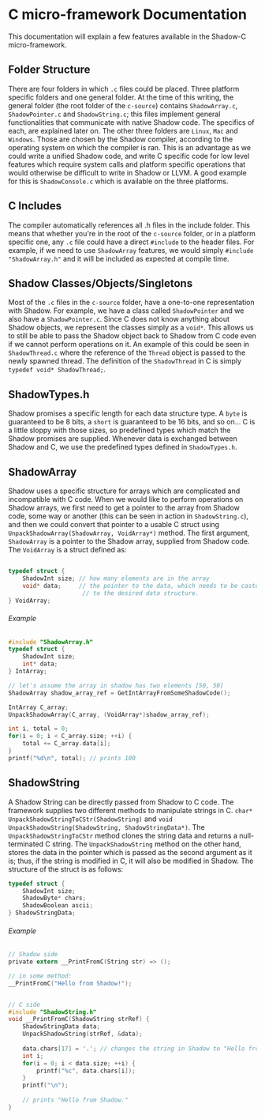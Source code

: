 # C micro-framework Documentation

This documentation will explain a few features available in the Shadow-C micro-framework.

## Folder Structure
There are four folders in which `.c` files could be placed. Three platform specific folders and one general folder.
At the time of this writing, the general folder (the root folder of the `c-source`) contains `ShadowArray.c`, `ShadowPointer.c` and `ShadowString.c`; this files implement general functionalities that communicate with native Shadow code. The specifics of each, are explained later on.
The other three folders are `Linux`, `Mac` and `Windows`. Those are chosen by the Shadow compiler, according to the operating system on which the compiler is ran. This is an advantage as we could write a unified Shadow code, and write C specific code for low level features which require system calls and platform specific operations that would otherwise be difficult to write in Shadow or LLVM. A good example for this is `ShadowConsole.c` which is available on the three platforms.

## C Includes
The compiler automatically references all .h files in the include folder. This means that whether you're in the root of the `c-source` folder, or in a platform specific one, any `.c` file could have a direct `#include` to the header files. For example, if we need to use `ShadowArray` features, we would simply `#include "ShadowArray.h"` and it will be included as expected at compile time.

## Shadow Classes/Objects/Singletons
Most of the `.c` files in the `c-source` folder, have a one-to-one representation with Shadow. For example, we have a class called `ShadowPointer` and we also have a `ShadowPointer.c`. Since C does not know anything about Shadow objects, we represent the classes simply as a `void*`. This allows us to still be able to pass the Shadow object back to Shadow from C code even if we cannot perform operations on it. An example of this could be seen in `ShadowThread.c` where the reference of the `Thread` object is passed to the newly spawned thread. The definition of the `ShadowThread` in C is simply `typedef void* ShadowThread;`.

## ShadowTypes.h
Shadow promises a specific length for each data structure type. A `byte` is guaranteed to be 8 bits, a `short` is guaranteed to be 16 bits, and so on... C is a little sloppy with those sizes, so predefined types which match the Shadow promises are supplied. Whenever data is exchanged between Shadow and C, we use the predefined types defined in `ShadowTypes.h`. 

## ShadowArray
Shadow uses a specific structure for arrays which are complicated and incompatible with C code. When we would like to perform operations on Shadow arrays, we first need to get a pointer to the array from Shadow code, some way or another (this can be seen in action in `ShadowString.c`), and then we could convert that pointer to a usable C struct using `UnpackShadowArray(ShadowArray, VoidArray*)` method. The first argument, `ShadowArray` is a pointer to the Shadow array, supplied from Shadow code. The `VoidArray` is a struct defined as:
```C

typedef struct {
	ShadowInt size; // how many elements are in the array
	void* data;     // the pointer to the data, which needs to be casted
					 // to the desired data structure.
} VoidArray;
```
###### Example
```C
#include "ShadowArray.h"
typedef struct {
	ShadowInt size;
	int* data;
} IntArray;

// let's assume the array in shadow has two elements [50, 50]
ShadowArray shadow_array_ref = GetIntArrayFromSomeShadowCode();

IntArray C_array;
UnpackShadowArray(C_array, (VoidArray*)shadow_array_ref);

int i, total = 0;
for(i = 0; i < C_array.size; ++i) {
	total += C_array.data[i];
}
printf("%d\n", total); // prints 100
```

## ShadowString
A Shadow String can be directly passed from Shadow to C code. The framework supplies two different methods to manipulate strings in C. `char* UnpackShadowStringToCStr(ShadowString)` and `void UnpackShadowString(ShadowString, ShadowStringData*)`.
The `UnpackShadowStringToCStr` method clones the string data and returns a null-terminated C string. The `UnpackShadowString` method on the other hand, stores the data in the pointer which is passed as the second argument as it is; thus, if the string is modified in C, it will also be modified in Shadow.
The structure of the struct is as follows:
```C
typedef struct {
	ShadowInt size;
	ShadowByte* chars;
	ShadowBoolean ascii;
} ShadowStringData;
```
###### Example
```C
// Shadow side
private extern __PrintFromC(String str) => ();

// in some method:
__PrintFromC("Hello from Shadow!");


// C side
#include "ShadowString.h"
void __PrintFromC(ShadowString strRef) {
	ShadowStringData data;
	UnpackShadowString(strRef, &data);
	
	data.chars[17] = '.'; // changes the string in Shadow to "Hello from Shadow."
	int i;
	for(i = 0; i < data.size; ++i) {
		printf("%c", data.chars[i]);
	}
	printf("\n");
	
	// prints "Hello from Shadow."
}
```
